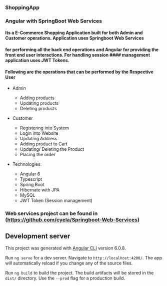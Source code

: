 ### ShoppingApp
### Angular with SpringBoot Web Services
#### Its a E-Commerce Shopping Application built for both Admin and Customer operations. Application uses Springboot Web Services 
#### for performing all the back end operations and Angular for providing the front end user interactions. For handling session #### management application uses JWT Tokens.  
#### Following are the operations that can be performed by the Respective User
* Admin
  * Adding products
  * Updating products
  * Deleting products
* Customer
  * Registering into System
  * Login into Website
  * Updating Address
  * Adding product to Cart
  * Updating/ Deleting the Product
  * Placing the order

* Technologies: 
  * Angular 6
  * Typescript
  * Spring Boot
  * Hibernate with JPA 
  * MySQL
  * JWT Token (Session management)

### Web services project can be found in (https://github.com/cyela/Springboot-Web-Services)
## Development server

This project was generated with [Angular CLI](https://github.com/angular/angular-cli) version 6.0.8.

Run `ng serve` for a dev server. Navigate to `http://localhost:4200/`. The app will automatically reload if you change any of the source files.

Run `ng build` to build the project. The build artifacts will be stored in the `dist/` directory. Use the `--prod` flag for a production build.

